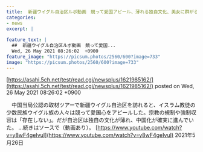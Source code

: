 ```yaml
---
title:  新疆ウイグル自治区ルポ動画　競って愛国アピール、薄れる独自文化、美女に群がる写真ヲタ  
categories:
- news
excerpt: |
  
feature_text: |
  ##  新疆ウイグル自治区ルポ動画　競って愛国...
  Wed, 26 May 2021 08:26:02  +0900
feature_image: "https://picsum.photos/2560/600?image=733"
image: "https://picsum.photos/2560/600?image=733"
---
```


[https://asahi.5ch.net/test/read.cgi/newsplus/1621985162/](https://asahi.5ch.net/test/read.cgi/newsplus/1621985162/)
posted on Wed, 26 May 2021 08:26:02  +0900

<!--more-->

　中国当局公認の取材ツアーで新疆ウイグル自治区を訪れると、イスラム教徒の少数民族ウイグル族の人々は競って愛国心をアピールした。宗教の規制や強制収容は「存在しない」。だが自治区は独自の文化が薄れ、中国化が確実に進んでいた。 …続きはソースで（動画あり）。 [https://www.youtube.com/watch?v=y8wF4geIvuI](https://www.youtube.com/watch?v=y8wF4geIvuI) 2021年5月26日
